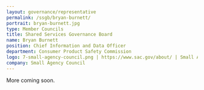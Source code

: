 ```yaml
---
layout: governance/representative
permalink: /ssgb/bryan-burnett/
portrait: bryan-burnett.jpg
type: Member Councils
title: Shared Services Governance Board
name: Bryan Burnett
position: Chief Information and Data Officer
department: Consumer Product Safety Commission
logo: 7-small-agency-council.png | https://www.sac.gov/about/ | Small Agency Council
company: Small Agency Council 
---
```


More coming soon.